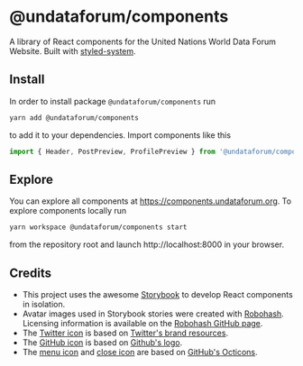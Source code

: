 # @undataforum/components

A library of React components for the United Nations World Data Forum Website. Built with [styled-system](https://github.com/jxnblk/styled-system).

## Install

In order to install package `@undataforum/components` run

```bash
yarn add @undataforum/components
```

to add it to your dependencies. Import components like this

```jsx
import { Header, PostPreview, ProfilePreview } from '@undataforum/components';
```

## Explore

You can explore all components at https://components.undataforum.org. To explore components locally run

```bash
yarn workspace @undataforum/components start
```

from the repository root and launch http://localhost:8000 in your browser.

## Credits

- This project uses the awesome [Storybook](https://storybook.js.org/) to develop React components in isolation.
- Avatar images used in Storybook stories were created with [Robohash](https://robohash.org/). Licensing information is available on the [Robohash GitHub page](https://github.com/e1ven/Robohash).
- The [Twitter icon](https://github.com/UNDataForum/components/tree/master/packages/components/src/icons/TwitterIcon) is based on [Twitter's brand resources](https://about.twitter.com/en_us/company/brand-resources.html).
- The [GitHub icon](https://github.com/UNDataForum/components/tree/master/packages/components/src/icons/GitHubIcon) is based on [Github's logo](https://github.com/logos).
- The [menu icon](https://github.com/UNDataForum/components/tree/master/packages/components/src/icons/MenuIcon) and [close icon](https://github.com/UNDataForum/components/tree/master/packages/components/src/icons/CloseIcon) are based on [GitHub's Octicons](https://octicons.github.com/).
